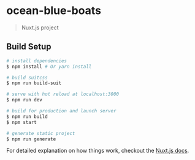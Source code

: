 # ocean-blue-boats

> Nuxt.js project

## Build Setup

``` bash
# install dependencies
$ npm install # Or yarn install

# build suitcss
$ npm run build-suit

# serve with hot reload at localhost:3000
$ npm run dev

# build for production and launch server
$ npm run build
$ npm start

# generate static project
$ npm run generate
```

For detailed explanation on how things work, checkout the [Nuxt.js docs](https://github.com/nuxt/nuxt.js).
